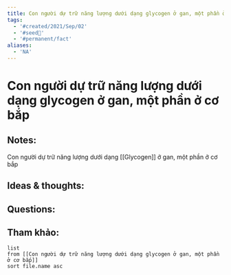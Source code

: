 ```yaml
---
title: Con người dự trữ năng lượng dưới dạng glycogen ở gan, một phần ở cơ bắp
tags:
  - '#created/2021/Sep/02'
  - '#seed🥜'
  - '#permanent/fact'
aliases:
  - 'NA'
---
```

# Con người dự trữ năng lượng dưới dạng glycogen ở gan, một phần ở cơ bắp

## Notes:
Con người dự trữ năng lượng dưới dạng [[Glycogen]] ở gan, một phần ở cơ bắp

## Ideas & thoughts:

## Questions:


## Tham khảo:
```dataview
list
from [[Con người dự trữ năng lượng dưới dạng glycogen ở gan, một phần ở cơ bắp]]
sort file.name asc
```